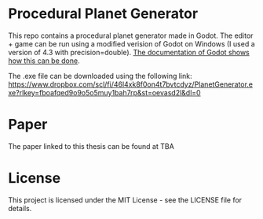 # Procedural Planet Generator

This repo contains a procedural planet generator made in Godot. The editor + game can be run using a modified verision of Godot on Windows (I used a version of 4.3 with precision=double). [The documentation of Godot shows how this can be done](https://docs.godotengine.org/en/stable/tutorials/physics/large_world_coordinates.html#enabling-large-world-coordinates).

The .exe file can be downloaded using the following link: https://www.dropbox.com/scl/fi/46l4xk8f0on4t7bvtcdyz/PlanetGenerator.exe?rlkey=fboafqed9o9o5o5muy1bah7rp&st=oevasd2l&dl=0

# Paper

The paper linked to this thesis can be found at TBA

# License

This project is licensed under the MIT License - see the LICENSE file for details.
